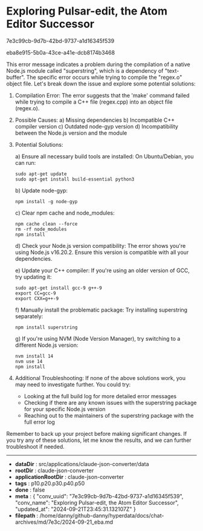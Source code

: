 # Exploring Pulsar-edit, the Atom Editor Successor

7e3c99cb-9d7b-42bd-9737-a1d16345f539

eba8e915-5b0a-43ce-a41e-dcb8174b3468

 This error message indicates a problem during the compilation of a native Node.js module called "superstring", which is a dependency of "text-buffer". The specific error occurs while trying to compile the "regex.o" object file. Let's break down the issue and explore some potential solutions:

1. Compilation Error:
   The error suggests that the 'make' command failed while trying to compile a C++ file (regex.cpp) into an object file (regex.o).

2. Possible Causes:
   a) Missing dependencies
   b) Incompatible C++ compiler version
   c) Outdated node-gyp version
   d) Incompatibility between the Node.js version and the module

3. Potential Solutions:

   a) Ensure all necessary build tools are installed:
      On Ubuntu/Debian, you can run:
      ```
      sudo apt-get update
      sudo apt-get install build-essential python3
      ```

   b) Update node-gyp:
      ```
      npm install -g node-gyp
      ```

   c) Clear npm cache and node_modules:
      ```
      npm cache clean --force
      rm -rf node_modules
      npm install
      ```

   d) Check your Node.js version compatibility:
      The error shows you're using Node.js v16.20.2. Ensure this version is compatible with all your dependencies.

   e) Update your C++ compiler:
      If you're using an older version of GCC, try updating it:
      ```
      sudo apt-get install gcc-9 g++-9
      export CC=gcc-9
      export CXX=g++-9
      ```

   f) Manually install the problematic package:
      Try installing superstring separately:
      ```
      npm install superstring
      ```

   g) If you're using NVM (Node Version Manager), try switching to a different Node.js version:
      ```
      nvm install 14
      nvm use 14
      npm install
      ```

4. Additional Troubleshooting:
   If none of the above solutions work, you may need to investigate further. You could try:
   - Looking at the full build log for more detailed error messages
   - Checking if there are any known issues with the superstring package for your specific Node.js version
   - Reaching out to the maintainers of the superstring package with the full error log

Remember to back up your project before making significant changes. If you try any of these solutions, let me know the results, and we can further troubleshoot if needed.

---

* **dataDir** : src/applications/claude-json-converter/data
* **rootDir** : claude-json-converter
* **applicationRootDir** : claude-json-converter
* **tags** : p10.p20.p30.p40.p50
* **done** : false
* **meta** : {
  "conv_uuid": "7e3c99cb-9d7b-42bd-9737-a1d16345f539",
  "conv_name": "Exploring Pulsar-edit, the Atom Editor Successor",
  "updated_at": "2024-09-21T23:45:31.132107Z"
}
* **filepath** : /home/danny/github-danny/hyperdata/docs/chat-archives/md/7e3c/2024-09-21_eba.md